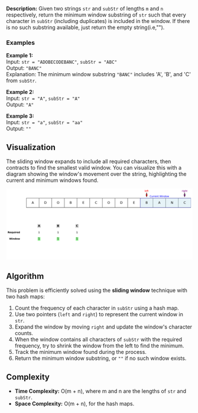 **Description:**
Given two strings `str` and `subStr` of lengths `m` and `n` respectively, return the minimum window 
substring of `str` such that every character in `subStr` (including duplicates) is included in the window. If there is no such substring available, just return the empty string(i.e,"").

### Examples

**Example 1:**  
Input: `str = "ADOBECODEBANC"`, `subStr = "ABC"`  
Output: `"BANC"`  
Explanation: The minimum window substring `"BANC"` includes 'A', 'B', and 'C' from `subStr`.

**Example 2:**  
Input: `str = "A"`, `subStr = "A"`  
Output: `"A"`

**Example 3:**  
Input: `str = "a"`, `subStr = "aa"`  
Output: `""`

## Visualization

The sliding window expands to include all required characters, then contracts to find the smallest valid window. You can visualize this with a diagram showing the window's movement over the string, highlighting the current and minimum windows found.

![Screenshot](../../../../images/min_window_substring.png)

## Algorithm

This problem is efficiently solved using the **sliding window** technique with two hash maps:

1. Count the frequency of each character in `subStr` using a hash map.
2. Use two pointers (`left` and `right`) to represent the current window in `str`.
3. Expand the window by moving `right` and update the window's character counts.
4. When the window contains all characters of `subStr` with the required frequency, try to shrink the window from the left to find the minimum.
5. Track the minimum window found during the process.
6. Return the minimum window substring, or `""` if no such window exists.

## Complexity

- **Time Complexity:** O(m + n), where m and n are the lengths of `str` and `subStr`.
- **Space Complexity:** O(m + n), for the hash maps.
